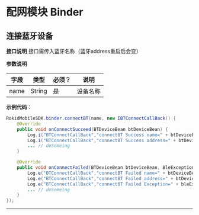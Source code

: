 # 配网模块 Binder
## 连接蓝牙设备

**接口说明**
接口需传入蓝牙名称（蓝牙address重启后会变）

**参数说明**

| 字段    | 类型   | 必须？| 说明 |
| ------ | ----- | ----- | ----- |
| name | String | 是 | 设备名称 |

**示例代码**：

``` java
RokidMobileSDK.binder.connectBT(name, new IBTConnectCallBack() {
    @Override
    public void onConnectSucceed(BTDeviceBean btDeviceBean) {
        Log.i("BTConnectCallBack","connectBT Success name=" + btDeviceBean.getName());
        Log.i("BTConnectCallBack","connectBT Success address=" + btDeviceBean.getAddress());
        ... // doSomeing
    }

    @Override
    public void onConnectFailed(BTDeviceBean btDeviceBean, BleException bleException) {
        Log.e("BTConnectCallBack","connectBT Failed name=" + btDeviceBean.getName());
        Log.e("BTConnectCallBack","connectBT Failed address=" + btDeviceBean.getAddress());
        Log.e("BTConnectCallBack","connectBT Failed Exception=" + bleException.toString() );
        ... // doSomeing
    }
});
```
                               
---


